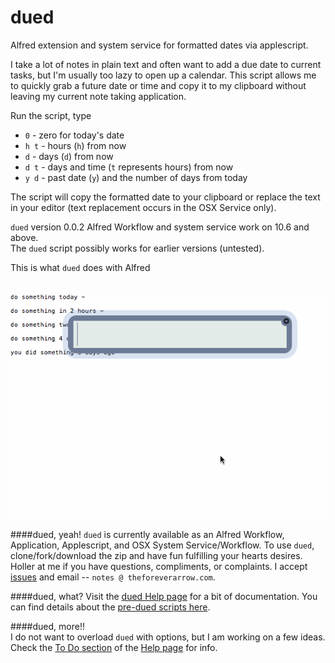 dued
====
Alfred extension and system service for formatted dates via applescript. 

I take a lot of notes in plain text and often want to add a due date to current tasks, but I'm usually too lazy to open up a calendar. This script allows me to quickly grab a future date or time and copy it to my clipboard without leaving my current note taking application.  

Run the script, type 

- `0` - zero for today's date  
- `h t` - hours (`h`) from now   
- `d` - days (`d`) from now   
- `d t` - days and time (`t` represents hours) from now   
- `y d` - past date (`y`) and the number of days from today     

The script will copy the formatted date to your clipboard or replace the text in your editor (text replacement occurs in the OSX Service only).   
   
`dued` version 0.0.2  Alfred Workflow and system service work on 10.6 and above.   
The `dued` script possibly works for earlier versions (untested).   

This is what `dued` does with Alfred    
<BR>  
![dued demo v 0.0.2](https://raw.githubusercontent.com/unforswearing/dued/master/images/duedv2.gif)   

####dued, yeah!
`dued` is currently available as an Alfred Workflow, Application, Applescript, and OSX System Service/Workflow. To use `dued`, clone/fork/download the zip and have fun fulfilling your hearts desires. Holler at me if you have questions, compliments, or complaints. I accept [issues](https://github.com/unforswearing/dued/issues) and email -- `notes @ theforeverarrow.com`.   

####dued, what?
Visit the [dued Help page](https://github.com/unforswearing/dued/blob/master/help.md) for a bit of documentation.        You can find details about the [pre-dued scripts here](http://scriptogr.am/unforswearing/post/future-dates).   

####dued, more!!  
I do not want to overload `dued` with options, but I am working on a few ideas. Check the [To Do section](https://github.com/unforswearing/dued/blob/master/help.md#to-do) of the [Help page](https://github.com/unforswearing/dued/blob/master/help.md) for info.  
